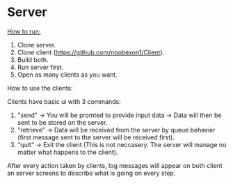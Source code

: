 # Server

<u>How to run:</u>

1) Clone server.
2) Clone client (https://github.com/noobexon1/Client).
3) Build both.
4) Run server first.
5) Open as many clients as you want.

How to use the clients:

Clients have basic ui with 3 commands:

1) "send" -> You will be promted to provide input data -> Data will then be sent to be stored on the server.
2) "retrieve" -> Data will be received from the server by queue behavier (first message sent to the server will be received first).
3) "quit" -> Exit the client (This is not neccasery. The server will manage no matter what happens to the client).

After every action taken by clients, log messages will appear on both client an server screens to describe what is going on every step.


